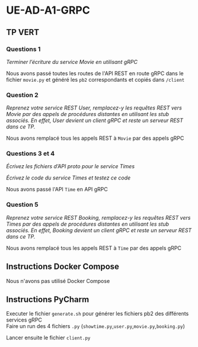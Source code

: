 # UE-AD-A1-GRPC
## TP VERT
### Questions 1

_Terminer l’écriture du service Movie en utilisant gRPC_

Nous avons passé toutes les routes de l'API REST en route gRPC dans le fichier `movie.py` et généré les `pb2` 
correspondants et copiés dans `/client`

### Question 2

_Reprenez votre service REST User, remplacez-y les requêtes REST vers Movie par des appels de procédures distantes en 
utilisant les stub associés. En effet, User devient un client gRPC et reste un serveur REST dans ce TP._

Nous avons remplacé tous les appels REST à `Movie` par des appels gRPC

### Questions 3 et 4 

_Écrivez les fichiers d’API proto pour le service Times_

_Écrivez le code du service Times et testez ce code_

Nous avons passé l'API `Time` en API gRPC

### Question 5

_Reprenez votre service REST Booking, remplacez-y les requêtes REST vers Times par des appels de procédures distantes
en utilisant les stub associés. En effet, Booking devient un client gRPC et reste un serveur REST dans ce TP._

Nous avons remplacé tous les appels REST à `Time` par des appels gRPC

## Instructions Docker Compose

Nous n'avons pas utilisé Docker Compose

## Instructions PyCharm

Executer le fichier `generate.sh` pour générer les fichiers pb2 des différents services gRPC<br>
Faire un run des 4 fichiers `.py` (`showtime.py`,`user.py`,`movie.py`,`booking.py`)

Lancer ensuite le fichier `client.py`
